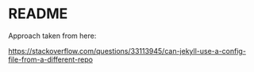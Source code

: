 # README

Approach taken from here:

https://stackoverflow.com/questions/33113945/can-jekyll-use-a-config-file-from-a-different-repo
